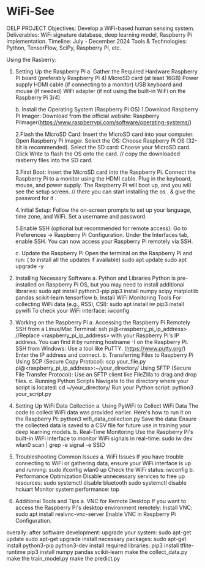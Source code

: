 # WiFi-See
OELP PROJECT
Objectives: Develop a WiFi-based human sensing system.
Deliverables: WiFi signature database, deep learning model, Raspberry Pi implementation.
Timeline: July - December 2024
Tools & Technologies: Python, TensorFlow, SciPy, Raspberry Pi, etc.

Using the Rasberry:
1. Setting Up the Raspberry Pi
    a. Gather the Required Hardware
      Raspberry Pi board (preferably Raspberry Pi 4)
      MicroSD card (at least 16GB)
      Power supply
      HDMI cable (if connecting to a monitor)
      USB keyboard and mouse (if needed)
      WiFi adapter (if not using the built-in WiFi on the Raspberry Pi 3/4)
     
    b. Install the Operating System (Raspberry Pi OS)
      1.Download Raspberry Pi Imager:
        Download from the official website: Raspberry PiImager(https://www.raspberrypi.com/software/operating-systems/)
   
      2.Flash the MicroSD Card:
        Insert the MicroSD card into your computer.
        Open Raspberry Pi Imager.
        Select the OS: Choose Raspberry Pi OS (32-bit is recommended).
        Select the SD card: Choose your MicroSD card.
        Click Write to flash the OS onto the card. // copy the downloaded rasberry files into the SD card.
    
      3.First Boot:
        Insert the MicroSD card into the Raspberry Pi.
        Connect the Raspberry Pi to a monitor using the HDMI cable.
        Plug in the keyboard, mouse, and power supply.
        The Raspberry Pi will boot up, and you will see the setup screen. // there you can start installing the os . & give the password for it .
    
      4.Initial Setup:
        Follow the on-screen prompts to set up your language, time zone, and WiFi.
        Set a username and password.
    
      5.Enable SSH (optional but recommended for remote access):
        Go to Preferences -> Raspberry Pi Configuration.
        Under the Interfaces tab, enable SSH.
        You can now access your Raspberry Pi remotely via SSH.

    c. Update the Raspberry Pi
        Open the terminal on the Raspberry Pi and run:
        ( to install all the updates if available)
          sudo apt update
          sudo apt upgrade -y
2. Installing Necessary Software
    a. Python and Libraries
      Python is pre-installed on Raspberry Pi OS, but you may need to install additional libraries:
        sudo apt install python3-pip
        pip3 install numpy scipy matplotlib pandas scikit-learn tensorflow
    b. Install WiFi Monitoring Tools
      For collecting WiFi data (e.g., RSSI, CSI):
        sudo apt install iw
        pip3 install pywifi
      To check your WiFi interface:
        iwconfig
3. Working on the Raspberry Pi
  a. Accessing the Raspberry Pi Remotely
    SSH from a Linux/Mac Terminal:
      ssh pi@<raspberry_pi_ip_address>   //Replace <raspberry_pi_ip_address> with your Raspberry Pi's IP address. You can find it by running hostname -I on the Raspberry Pi.
    SSH from Windows:
      Use a tool like PuTTY. (https://www.putty.org/)
      Enter the IP address and connect.
  b. Transferring Files to Raspberry Pi
    Using SCP (Secure Copy Protocol):
      scp your_file.py pi@<raspberry_pi_ip_address>:~/your_directory/
    Using SFTP (Secure File Transfer Protocol):
    Use an SFTP client like FileZilla to drag and drop files.
  c. Running Python Scripts
      Navigate to the directory where your script is located:
        cd ~/your_directory/
      Run your Python script:
        python3 your_script.py
4. Setting Up WiFi Data Collection
    a. Using PyWiFi to Collect WiFi Data
        The code to collect WiFi data was provided earlier. Here's how to run it on the Raspberry Pi:
          python3 wifi_data_collection.py
       Save the data: Ensure the collected data is saved to a CSV file for future use in training your deep learning models.
    b. Real-Time Monitoring
        Use the Raspberry Pi's built-in WiFi interface to monitor WiFi signals in real-time:
          sudo iw dev wlan0 scan | grep -e signal -e SSID
5. Troubleshooting Common Issues
    a. WiFi Issues
      If you have trouble connecting to WiFi or gathering data, ensure your WiFi interface is up and running:
        sudo ifconfig wlan0 up
      Check the WiFi status:
        iwconfig
   b. Performance Optimization
      Disable unnecessary services to free up resources:
          sudo systemctl disable bluetooth
          sudo systemctl disable hciuart
      Monitor system performance:
          top

6. Additional Tools and Tips
    a. VNC for Remote Desktop
        If you want to access the Raspberry Pi's desktop environment remotely:
        Install VNC:
            sudo apt install realvnc-vnc-server
            Enable VNC in Raspberry Pi Configuration.


overally:
after software development:
    upgrade your system:
        sudo apt-get update
        sudo apt-get upgrade
    install necessary packages:
        sudo apt-get install python3-pip python3-dev
    install required libraries:
        pip3 install tflite-runtime
        pip3 install numpy pandas scikit-learn
    make the collect_data.py
    make the train_model.py
    make the predict.py
        
